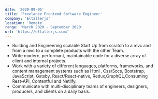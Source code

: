 ```yaml
---
date: '2020-09-05'
title: 'Freelance Frontend Software Engineer'
company: 'Eltallerjs'
location: 'Remote'
range: 'March 2020 - September 2020'
url: 'https://eltallerjs.com/'
---
```


- Building and Engineering scalable Start Up from scratch to a mvc and from a mvc to a complete products with the other Team.  
- Write modern, performant, maintainable code for a diverse array of client and internal projects.
- Work with a variety of different languages, platforms, frameworks, and content management systems such as Html , Css/Sccs, Bootstrap, JavaScript, Gatsby, React/React-native,  Redux,GraphQL,Consuming Rest-API, Contentful and Netlify.
- Communicate with multi-disciplinary teams of engineers, designers, producers, and clients on a daily basis.

